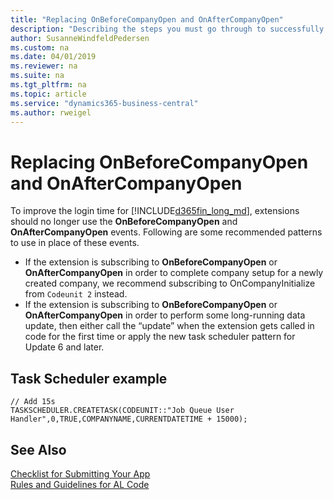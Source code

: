 ```yaml
---
title: "Replacing OnBeforeCompanyOpen and OnAfterCompanyOpen"
description: "Describing the steps you must go through to successfully submit your app to AppSource."
author: SusanneWindfeldPedersen
ms.custom: na
ms.date: 04/01/2019
ms.reviewer: na
ms.suite: na
ms.tgt_pltfrm: na
ms.topic: article
ms.service: "dynamics365-business-central"
ms.author: rweigel
---
```


# Replacing OnBeforeCompanyOpen and OnAfterCompanyOpen

To improve the login time for [!INCLUDE[d365fin_long_md](../includes/d365fin_long_md.md)], extensions should no longer use the **OnBeforeCompanyOpen** and **OnAfterCompanyOpen** events. Following are some recommended patterns to use in place of these events.

- If the extension is subscribing to **OnBeforeCompanyOpen** or **OnAfterCompanyOpen** in order to complete company setup for a newly created company, we recommend subscribing to OnCompanyInitialize from `Codeunit 2` instead.
- If the extension is subscribing to **OnBeforeCompanyOpen** or **OnAfterCompanyOpen** in order to perform some long-running data update, then either call the “update” when the extension gets called in code for the first time or apply the new task scheduler pattern for Update 6 and later.

## Task Scheduler example
```
// Add 15s
TASKSCHEDULER.CREATETASK(CODEUNIT::"Job Queue User Handler",0,TRUE,COMPANYNAME,CURRENTDATETIME + 15000);
```

## See Also
[Checklist for Submitting Your App](../developer/devenv-checklist-submission.md)  
[Rules and Guidelines for AL Code](apptest-overview.md)  